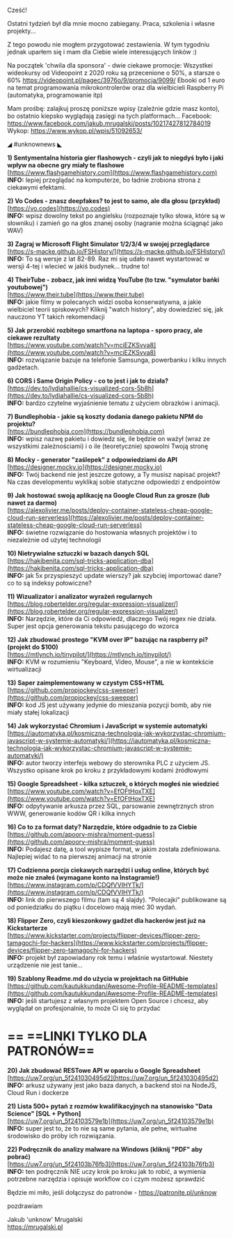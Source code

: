 Cześć!

Ostatni tydzień był dla mnie mocno zabiegany. Praca, szkolenia i własne projekty...

Z tego powodu nie mogłem przygotować zestawienia. W tym tygodniu jednak uparłem się i mam dla Ciebie wiele interesujących linków :)

 

Na początek 'chwila dla sponsora' - dwie ciekawe promocje:
Wszystkei wideokursy od Videopoint z 2020 roku są przecenione o 50%, a starsze o 60%
https://videopoint.pl/pagec/3976o/9/promocja/9099/
Ebooki od 1 euro na temat programowania mikrokontrolerów oraz dla wielbicieli Raspberry Pi (automatyka, programowanie itp)
 

Mam prośbę: zalajkuj proszę poniższe wpisy (zależnie gdzie masz konto), bo ostatnio kiepsko wyglądają zasięgi na tych platformach...
Facebook: https://www.facebook.com/jakub.mrugalski/posts/10217427812784019
Wykop: https://www.wykop.pl/wpis/51092653/
 

◢ #unknownews ◣


**1) Sentymentalna historia gier flashowych - czyli jak to niegdyś było i jaki wpływ na obecne gry miały te flashowe**  
[https://www.flashgamehistory.com](https://www.flashgamehistory.com)  
**INFO:** lepiej przeglądać na komputerze, bo ładnie zrobiona strona z ciekawymi efektami.  


**2) Vo Codes - znasz deepfakes? to jest to samo, ale dla głosu (przykład)**  
[https://vo.codes](https://vo.codes)  
**INFO:** wpisz dowolny tekst po angielsku (rozpoznaje tylko słowa, które są w słowniku) i zamień go na głos znanej osoby (nagranie można ściągnąć jako WAV)  


**3) Zagraj w Microsoft Flight Simulator 1/2/3/4 w swojej przeglądarce**  
[https://s-macke.github.io/FSHistory/](https://s-macke.github.io/FSHistory/)  
**INFO:** To są wersje z lat 82-89. Raz mi się udało nawet wystartować w wersji 4-tej i wlecieć w jakiś budynek... trudne to!  


**4) TheirTube - zobacz, jak inni widzą YouTube (to tzw. "symulator bańki youtubowej")**  
[https://www.their.tube](https://www.their.tube)  
**INFO:** jakie filmy w polecanych widzi osoba konserwatywna, a jakie wielbiciel teorii spiskowych? Kliknij "watch history", aby dowiedzieć się, jak nauczono YT takich rekomendacji  


**5) Jak przerobić rozbitego smartfona na laptopa - sporo pracy, ale ciekawe rezultaty**  
[https://www.youtube.com/watch?v=mciEZKSvva8](https://www.youtube.com/watch?v=mciEZKSvva8)  
**INFO:** rozwiązanie bazuje na telefonie Samsunga, powerbanku i kilku innych gadżetach.  


**6) CORS i Same Origin Policy - co to jest i jak to działa?**  
[https://dev.to/lydiahallie/cs-visualized-cors-5b8h](https://dev.to/lydiahallie/cs-visualized-cors-5b8h)  
**INFO:** bardzo czytelne wyjaśnienie tematu z użyciem obrazków i animacji.  


**7) Bundlephobia - jakie są koszty dodania danego pakietu NPM do projektu?**  
[https://bundlephobia.com](https://bundlephobia.com)  
**INFO:** wpisz nazwę pakietu i dowiedz się, ile będzie on ważył (wraz ze wszystkimi zależnościami) i o ile (teoretycznie) spowolni Twoją stronę  


**8) Mocky - generator "zaślepek" z odpowiedziami do API**  
[https://designer.mocky.io](https://designer.mocky.io)  
**INFO:** Twój backend nie jest jeszcze gotowy, a Ty musisz napisać projekt? Na czas developmentu wyklikaj sobie statyczne odpowiedzi z endpointów  


**9) Jak hostować swoją aplikację na Google Cloud Run za grosze (lub nawet za darmo)**  
[https://alexolivier.me/posts/deploy-container-stateless-cheap-google-cloud-run-serverless](https://alexolivier.me/posts/deploy-container-stateless-cheap-google-cloud-run-serverless)  
**INFO:** świetne rozwiązanie do hostowania własnych projektów i to niezależnie od użytej technologii  


**10) Nietrywialne sztuczki w bazach danych SQL**  
[https://hakibenita.com/sql-tricks-application-dba](https://hakibenita.com/sql-tricks-application-dba)  
**INFO:** jak 5x przyspieszyć update wierszy? jak szybciej importować dane? co to są indeksy połowiczne?  


**11) Wizualizator i analizator wyrażeń regularnych**  
[https://blog.robertelder.org/regular-expression-visualizer/](https://blog.robertelder.org/regular-expression-visualizer/)  
**INFO:** Narzędzie, które da Ci odpowiedź, dlaczego Twój regex nie działa. Super jest opcja generowania tekstu pasującego do wzorca  


**12) Jak zbudować prostego "KVM over IP" bazując na raspberry pi? (projekt do $100)**  
[https://mtlynch.io/tinypilot/](https://mtlynch.io/tinypilot/)  
**INFO:** KVM w rozumieniu "Keyboard, Video, Mouse", a nie w kontekście wirtualizacji  


**13) Saper zaimplementowany w czystym CSS+HTML**  
[https://github.com/propjockey/css-sweeper](https://github.com/propjockey/css-sweeper)  
**INFO:** kod JS jest używany jedynie do mieszania pozycji bomb, aby nie miały stałej lokalizacji  


**14) Jak wykorzystać Chromium i JavaScript w systemie automatyki**  
[https://iautomatyka.pl/kosmiczna-technologia-jak-wykorzystac-chromium-javascript-w-systemie-automatyki/](https://iautomatyka.pl/kosmiczna-technologia-jak-wykorzystac-chromium-javascript-w-systemie-automatyki/)  
**INFO:** autor tworzy interfejs webowy do sterownika PLC z użyciem JS. Wszystko opisane krok po kroku z przykładowymi kodami źródłowymi  


**15) Google Spreadsheet - kilka sztuczek, o których mogłeś nie wiedzieć**  
[https://www.youtube.com/watch?v=EfOFtHoxTXE](https://www.youtube.com/watch?v=EfOFtHoxTXE)  
**INFO:** odpytywanie arkusza przez SQL, parsowanie zewnętrznych stron WWW, generowanie kodów QR i kilka innych  


**16) Co to za format daty? Narzędzie, które odgadnie to za Ciebie**  
[https://github.com/apoorv-mishra/moment-guess](https://github.com/apoorv-mishra/moment-guess)  
**INFO:** Podajesz datę, a tool wypisze format, w jakim została zdefiniowana. Najlepiej widać to na pierwszej animacji na stronie  


**17) Codzienna porcja ciekawych narzędzi i usług online, których być może nie znałeś (wymagane konto na Instagramie!)**  
[https://www.instagram.com/p/CDQfVVIHYTk/](https://www.instagram.com/p/CDQfVVIHYTk/)  
**INFO:** link do pierwszego filmu (tam są 4 slajdy). "Polecajki" publikowane są od poniedziałku do piątku i docelowo mają mieć 30 wydań.  


**18) Flipper Zero, czyli kieszonkowy gadżet dla hackerów jest już na Kickstarterze**  
[https://www.kickstarter.com/projects/flipper-devices/flipper-zero-tamagochi-for-hackers](https://www.kickstarter.com/projects/flipper-devices/flipper-zero-tamagochi-for-hackers)  
**INFO:** projekt był zapowiadany rok temu i właśnie wystartował. Niestety urządzenie nie jest tanie...  


**19) Szablony Readme.md do użycia w projektach na GitHubie**  
[https://github.com/kautukkundan/Awesome-Profile-README-templates](https://github.com/kautukkundan/Awesome-Profile-README-templates)  
**INFO:** jeśli startujesz z własnym projektem Open Source i chcesz, aby wyglądał on profesjonalnie, to może Ci się to przydać  


== **==LINKI TYLKO DLA PATRONÓW==**
 ==

**20) Jak zbudować RESTowe API w oparciu o Google Spreadsheet**  
[https://uw7.org/un_5f241030495d2](https://uw7.org/un_5f241030495d2)  
**INFO:** arkusz używany jest jako baza danych, a backend stoi na NodeJS, Cloud Run i dockerze  


**21) Lista 500+ pytań z rozmów kwalifikacyjnych na stanowisko "Data Science" [SQL + Python]**  
[https://uw7.org/un_5f24103579e1b](https://uw7.org/un_5f24103579e1b)  
**INFO:** super jest to, że to nie są same pytania, ale pełne, wirtualne środowisko do próby ich rozwiązania.  


**22) Podręcznik do analizy malware na Windows (kliknij "PDF" aby pobrać)**  
[https://uw7.org/un_5f24103b76fb3](https://uw7.org/un_5f24103b76fb3)  
**INFO:** ten podręcznik NIE uczy krok po kroku jak to robić, a wymienia potrzebne narzędzia i opisuje workflow co i czym możesz sprawdzić  


 

Będzie mi miło, jeśli dołączysz do patronów - https://patronite.pl/unknow

 
pozdrawiam

Jakub 'unknow' Mrugalski  
https://mrugalski.pl
